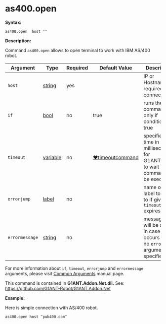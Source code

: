 # as400.open

**Syntax:**

```G1ANT
as400.open  host ‴‴
```

**Description:**

Command `as400.open` allows to open terminal to work with IBM AS/400 robot.

| Argument | Type | Required | Default Value | Description |
| -------- | ---- | -------- | ------------- | ----------- |
|`host`| [string](https://github.com/G1ANT-Robot/G1ANT.Manual/blob/master/G1ANT-Language/Structures/string.md) | yes|  | IP or Hostname required to connection|
|`if`| [bool](https://github.com/G1ANT-Robot/G1ANT.Manual/blob/master/G1ANT-Language/Structures/bool.md) | no | true | runs the command only if condition is true |
|`timeout`| [variable](https://github.com/G1ANT-Robot/G1ANT.Manual/blob/master/G1ANT-Language/Special-Characters/variable.md) | no | [♥timeoutcommand](https://github.com/G1ANT-Robot/G1ANT.Manual/blob/master/G1ANT-Language/Variables/Special-Variables.md)  | specifies time in milliseconds for G1ANT.Robot to wait for the command to be executed |
|`errorjump`| [label](https://github.com/G1ANT-Robot/G1ANT.Manual/blob/master/G1ANT-Language/Structures/label.md) | no |  | name of the label to jump to if given `timeout` expires |
| `errormessage`| [string](https://github.com/G1ANT-Robot/G1ANT.Manual/blob/master/G1ANT-Language/Structures/string.md) | no |  | message that will be shown in case error occurs and no `errorjump` argument is specified |

For more information about `if`, `timeout`, `errorjump` and `errormessage` arguments, please visit [Common Arguments](https://github.com/G1ANT-Robot/G1ANT.Manual/blob/master/G1ANT-Language/Common-Arguments.md)  manual page.

This command is contained in **G1ANT.Addon.Net.dll.**
See: https://github.com/G1ANT-Robot/G1ANT.Addon.Net

**Example:**

Here is simple connection with AS/400 robot.

```G1ANT
as400.open host ‴pub400.com‴
```


